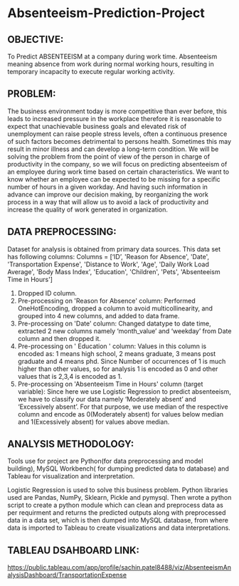 # Absenteeism-Prediction-Project
## OBJECTIVE:            
To Predict ABSENTEEISM at a company during work time. Absenteeism meaning absence from work during normal working hours, resulting in temporary incapacity to execute regular working activity.
 
## PROBLEM:  
The business environment today is more competitive than ever before, this leads to increased pressure in the workplace therefore it is reasonable to expect that unachievable business goals and elevated risk of unemployment can raise people stress levels, often a continuous presence of such factors becomes detrimental to persons health. Sometimes this may result in minor illness and can develop a long-term condition.
We will be solving the problem from the point of view of the person in charge of productivity in the company, so we will focus on predicting absenteeism of an employee during work time based on certain characteristics. We want to know whether an employee can be expected to be missing for a specific number of hours in a given workday. And having such information in advance can improve our decision making, by reorganizing the work process in a way that will allow us to avoid a lack of productivity and increase the quality of work generated in organization.

## DATA PREPROCESSING:
Dataset for analysis is obtained from primary data sources.
This data set has following columns:
Columns = [‘ID’, 'Reason for Absence', 'Date', 'Transportation Expense', 'Distance to Work', 'Age', 'Daily Work Load Average', 'Body Mass Index', 'Education', 'Children', 'Pets', 'Absenteeism Time in Hours']
1.	Dropped ID column.
2.	Pre-processing on 'Reason for Absence' column:
Performed OneHotEncoding, dropped a column to avoid multicollinearity, and grouped into 4 new columns, and added to data frame.
3.	Pre-processing on 'Date' column:
Changed datatype to date time, extracted 2 new columns namely ‘month_value’ and ‘weekday’ from Date column and then dropped it.
4.	Pre-processing on ' Education ' column:
Values in this column is encoded as: 1 means high school, 2 means graduate, 3 means post graduate and 4 means phd. Since Number of occurrences of 1 is much higher than other values, so for analysis 1 is encoded as 0 and other values that is 2,3,4 is encoded as 1.
5.	Pre-processing on 'Absenteeism Time in Hours' column (target variable):
Since here we use Logistic Regression to predict absenteeism, we have to classify our data namely ‘Moderately absent’ and ‘Excessively absent’. For that purpose, we use median of the respective column and encode as 0(Moderately absent) for values below median and 1(Excessively absent) for values above median.

## ANALYSIS METHODOLOGY:
Tools use for project are Python(for data preprocessing and model building), MySQL Workbench( for dumping predicted data to database) and Tableau for visualization and interpretation.

Logistic Regression is used to solve this business problem. Python libraries used are Pandas, NumPy, Sklearn, Pickle and pymysql.
Then wrote a python script to create a python module which can clean and preprocess data as per requirment and returns the predicted outputs along with preprocessed data in a data set, which is then dumped into MySQL database, from where data is imported to Tableau to create visualizations and data interpretations.

## TABLEAU DSAHBOARD LINK:
https://public.tableau.com/app/profile/sachin.patel8488/viz/AbsenteeismAnalysisDashboard/TransportationExpense

